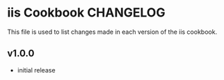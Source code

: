 # iis Cookbook CHANGELOG

This file is used to list changes made in each version of the iis cookbook.

## v1.0.0

- initial release
